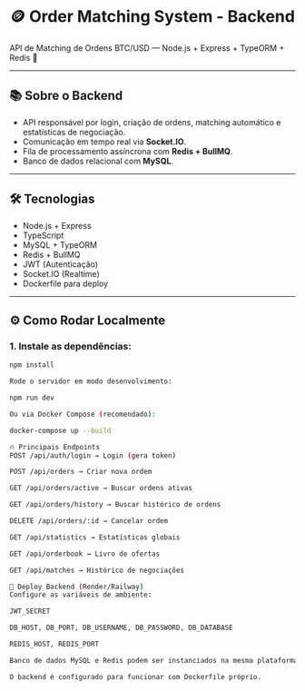 # 🪙 Order Matching System - Backend

API de Matching de Ordens BTC/USD — Node.js + Express + TypeORM + Redis 🚀

---

## 📚 Sobre o Backend

- API responsável por login, criação de ordens, matching automático e estatísticas de negociação.
- Comunicação em tempo real via **Socket.IO**.
- Fila de processamento assíncrona com **Redis + BullMQ**.
- Banco de dados relacional com **MySQL**.

---

## 🛠️ Tecnologias

- Node.js + Express
- TypeScript
- MySQL + TypeORM
- Redis + BullMQ
- JWT (Autenticação)
- Socket.IO (Realtime)
- Dockerfile para deploy

---

## ⚙️ Como Rodar Localmente

### 1. Instale as dependências:

```bash
npm install

Rode o servidor em modo desenvolvimento:

npm run dev

Ou via Docker Compose (recomendado):

docker-compose up --build

🔥 Principais Endpoints
POST /api/auth/login → Login (gera token)

POST /api/orders → Criar nova ordem

GET /api/orders/active → Buscar ordens ativas

GET /api/orders/history → Buscar histórico de ordens

DELETE /api/orders/:id → Cancelar ordem

GET /api/statistics → Estatísticas globais

GET /api/orderbook → Livro de ofertas

GET /api/matches → Histórico de negociações

🚀 Deploy Backend (Render/Railway)
Configure as variáveis de ambiente:

JWT_SECRET

DB_HOST, DB_PORT, DB_USERNAME, DB_PASSWORD, DB_DATABASE

REDIS_HOST, REDIS_PORT

Banco de dados MySQL e Redis podem ser instanciados na mesma plataforma.

O backend é configurado para funcionar com Dockerfile próprio.

